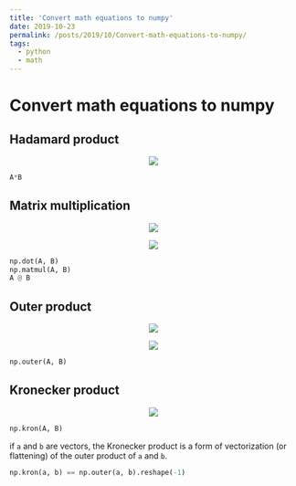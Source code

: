 ```yaml
---
title: 'Convert math equations to numpy'
date: 2019-10-23
permalink: /posts/2019/10/Convert-math-equations-to-numpy/
tags:
  - python
  - math
---
```


# Convert math equations to numpy
## Hadamard product
<p align="center">
  <img src="https://wikimedia.org/api/rest_v1/media/math/render/svg/d5261f096f4d64b8bef5b1ac3563155c90771a90"/>
</p>

```python
A*B
```

## Matrix multiplication
<p align="center">
  <img src="https://wikimedia.org/api/rest_v1/media/math/render/svg/ba8325b6314b3520051ae287bdf8fdda1a724bfa"/>
</p>
<p align="center">
  <img src="https://wikimedia.org/api/rest_v1/media/math/render/svg/2880b4c66856aa0f4938d8be070f129fabdf4b89"/>
</p>

```python 
np.dot(A, B)
np.matmul(A, B)
A @ B
```

## Outer product
<p align="center">
  <img src="https://wikimedia.org/api/rest_v1/media/math/render/svg/84b90f9c4f1f4f2173377cfbda368d1ff1141342"/>
</p>
<p align="center">
  <img src="https://wikimedia.org/api/rest_v1/media/math/render/svg/366d8e69cc092685cbd13d3c350e180c77df267e"/>
</p>

```python
np.outer(A, B)
```

## Kronecker product
<p align="center">
  <img src="https://wikimedia.org/api/rest_v1/media/math/render/svg/0fce3f5ef7357abd7110d1d33490cb6f517b5f4e"/>
</p>

```python
np.kron(A, B)
```
if `a` and `b` are vectors, the Kronecker product is a form of vectorization (or flattening) of the outer product of `a` and `b`. 
```python
np.kron(a, b) == np.outer(a, b).reshape(-1)
```
